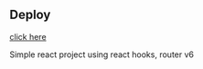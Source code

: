 ## Deploy
[click here](https://andrewhelix.github.io/FoodApp/)

Simple react project using react hooks, router v6